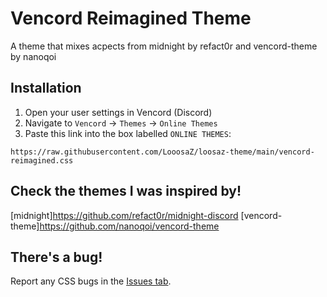 # Vencord Reimagined Theme
A theme that mixes acpects from midnight by refact0r and vencord-theme by nanoqoi

## Installation
1. Open your user settings in Vencord (Discord)
2. Navigate to `Vencord` -> `Themes` -> `Online Themes`
3. Paste this link into the box labelled `ONLINE THEMES`:
```
https://raw.githubusercontent.com/LooosaZ/loosaz-theme/main/vencord-reimagined.css
```

## Check the themes I was inspired by!
[midnight]https://github.com/refact0r/midnight-discord
[vencord-theme]https://github.com/nanoqoi/vencord-theme

## There's a bug!
Report any CSS bugs in the [Issues tab](https://github.com/LooosaZ/loosaz-theme/issues).